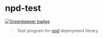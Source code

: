 npd-test
========

[![Greenkeeper badge](https://badges.greenkeeper.io/taoyuan/npd-test.svg)](https://greenkeeper.io/)

> Test program for [npd](https://github.com/taoyuan/npd) deployment library.

